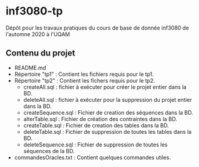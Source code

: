# inf3080-tp
Dépôt pour les travaux pratiques du cours de base de donnée inf3080 de l'automne 2020 à l'UQAM


## Contenu du projet

* README.md  
* Répertoire "tp1" : Contient les fichiers requis pour le tp1.
* Répertoire "tp2" : Contient les fichers requis pour le tp2.
   * createAll.sql : fichier à exécuter pour créer le projet entier dans la BD.
   * deleteAll.sql : fichier à exécuter pour la suppression du projet entier dans la BD.
   * createSequence.sql : Fichier de creation des séquences dans la BD.
   * alterTable.sql : Fichier de création des contraintes dans la BD.
   * createTable.sql : Fichier de creation des tables dans la BD.
   * deleteTable.sql : Fichier de suppression de toutes les tables dans la BD.
   * deleteSequence.sql : Fichier de suppression de toutes les séquences de la BD.
* commandesOracles.txt : Contient quelques commandes utiles.
